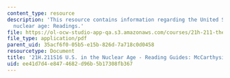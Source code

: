 ```yaml
---
content_type: resource
description: 'This resource contains information regarding the United States in the
  nuclear age: Readings.'
file: https://ol-ocw-studio-app-qa.s3.amazonaws.com/courses/21h-211-the-united-states-in-the-nuclear-age-spring-2016/ee41d7d4e8474682d96b5b17308fb367_MIT21H_211S16_McCarthyism.pdf
file_type: application/pdf
parent_uid: 35acf6f0-05b5-e15b-826d-7a718c0d0458
resourcetype: Document
title: '21H.211S16 U.S. in the Nuclear Age - Reading Guides: McCarthysim'
uid: ee41d7d4-e847-4682-d96b-5b17308fb367
---
```

